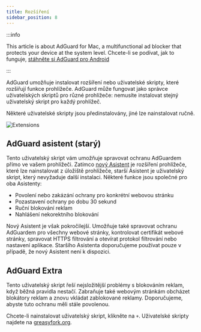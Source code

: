 ```yaml
---
title: Rozšíření
sidebar_position: 8
---
```


:::info

This article is about AdGuard for Mac, a multifunctional ad blocker that protects your device at the system level. Chcete-li se podívat, jak to funguje, [stáhněte si AdGuard pro Android](https://agrd.io/download-kb-adblock)

:::

AdGuard umožňuje instalovat rozšíření nebo uživatelské skripty, které rozšiřují funkce prohlížeče. AdGuard může fungovat jako správce uživatelských skriptů pro různé prohlížeče: nemusíte instalovat stejný uživatelský skript pro každý prohlížeč.

Některé uživatelské skripty jsou předinstalovány, jiné lze nainstalovat ručně.

![Extensions](https://cdn.adtidy.org/content/kb/ad_blocker/mac/extensions.png)

## AdGuard asistent (starý)

Tento uživatelský skript vám umožňuje spravovat ochranu AdGuardem přímo ve vašem prohlížeči. Zatímco [nový Asistent](/adguard-for-mac/features/browser-assistant) je rozšíření prohlížeče, které lze nainstalovat z úložiště prohlížeče, starší Asistent je uživatelský skript, který nevyžaduje další instalaci. Některé funkce jsou společné pro oba Asistenty:

- Povolení nebo zakázání ochrany pro konkrétní webovou stránku
- Pozastavení ochrany po dobu 30 sekund
- Ruční blokování reklam
- Nahlášení nekorektního blokování

Nový Asistent je však pokročilejší. Umožňuje také spravovat ochranu AdGuardem pro všechny webové stránky, kontrolovat certifikát webové stránky, spravovat HTTPS filtrování a otevírat protokol filtrování nebo nastavení aplikace. Staršího Asistenta doporučujeme používat pouze v případě, že nový Asistent není k dispozici.

## AdGuard Extra

Tento uživatelský skript řeší nejsložitější problémy s blokováním reklam, když běžná pravidla nestačí. Zabraňuje také webovým stránkám obcházet blokátory reklam a znovu vkládat zablokované reklamy. Doporučujeme, abyste tuto ochranu měli stále povolenou.

Chcete-li nainstalovat uživatelský skript, klikněte na `+`. Uživatelské skripty najdete na [greasyfork.org](https://greasyfork.org/).

